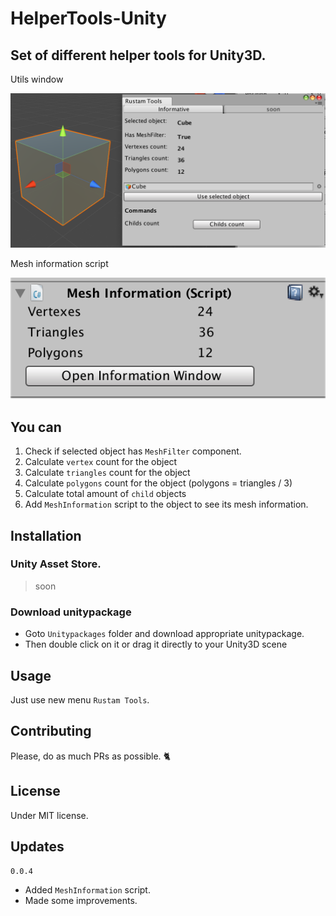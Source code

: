 # HelperTools-Unity
## Set of different helper tools for Unity3D.

Utils window

![Main Window](Images/main_window.png)

Mesh information script

![Mesh Information](Images/mesh_info.png)

## You can

1) Check if selected object has `MeshFilter` component.
2) Calculate `vertex` count for the object
3) Calculate `triangles` count for the object
4) Calculate `polygons` count for the object (polygons = triangles / 3)
5) Calculate total amount of `child` objects
6) Add `MeshInformation` script to the object to see its mesh information.

## Installation

### Unity Asset Store.
> soon

### Download unitypackage

- Goto `Unitypackages` folder and download appropriate unitypackage.
- Then double click on it or drag it directly to your Unity3D scene

## Usage
Just use new menu `Rustam Tools`.

## Contributing

Please, do as much PRs as possible. 🐈

## License

Under MIT license.

## Updates

`0.0.4`

* Added `MeshInformation` script.
* Made some improvements. 
